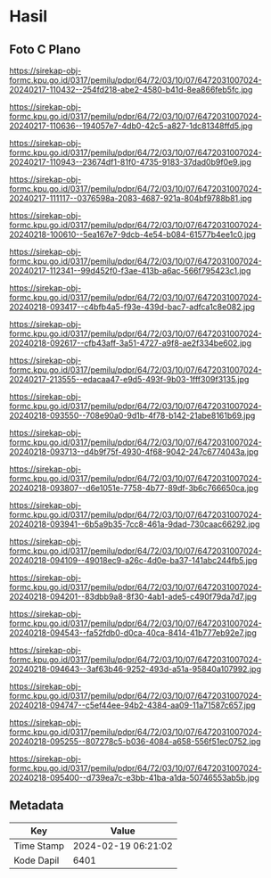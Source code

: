 # Hasil

## Foto C Plano

https://sirekap-obj-formc.kpu.go.id/0317/pemilu/pdpr/64/72/03/10/07/6472031007024-20240217-110432--254fd218-abe2-4580-b41d-8ea866feb5fc.jpg

https://sirekap-obj-formc.kpu.go.id/0317/pemilu/pdpr/64/72/03/10/07/6472031007024-20240217-110636--194057e7-4db0-42c5-a827-1dc81348ffd5.jpg

https://sirekap-obj-formc.kpu.go.id/0317/pemilu/pdpr/64/72/03/10/07/6472031007024-20240217-110943--23674df1-81f0-4735-9183-37dad0b9f0e9.jpg

https://sirekap-obj-formc.kpu.go.id/0317/pemilu/pdpr/64/72/03/10/07/6472031007024-20240217-111117--0376598a-2083-4687-921a-804bf9788b81.jpg

https://sirekap-obj-formc.kpu.go.id/0317/pemilu/pdpr/64/72/03/10/07/6472031007024-20240218-100610--5ea167e7-9dcb-4e54-b084-61577b4ee1c0.jpg

https://sirekap-obj-formc.kpu.go.id/0317/pemilu/pdpr/64/72/03/10/07/6472031007024-20240217-112341--99d452f0-f3ae-413b-a6ac-566f795423c1.jpg

https://sirekap-obj-formc.kpu.go.id/0317/pemilu/pdpr/64/72/03/10/07/6472031007024-20240218-093417--c4bfb4a5-f93e-439d-bac7-adfca1c8e082.jpg

https://sirekap-obj-formc.kpu.go.id/0317/pemilu/pdpr/64/72/03/10/07/6472031007024-20240218-092617--cfb43aff-3a51-4727-a9f8-ae2f334be602.jpg

https://sirekap-obj-formc.kpu.go.id/0317/pemilu/pdpr/64/72/03/10/07/6472031007024-20240217-213555--edacaa47-e9d5-493f-9b03-1fff309f3135.jpg

https://sirekap-obj-formc.kpu.go.id/0317/pemilu/pdpr/64/72/03/10/07/6472031007024-20240218-093550--708e90a0-9d1b-4f78-b142-21abe8161b69.jpg

https://sirekap-obj-formc.kpu.go.id/0317/pemilu/pdpr/64/72/03/10/07/6472031007024-20240218-093713--d4b9f75f-4930-4f68-9042-247c6774043a.jpg

https://sirekap-obj-formc.kpu.go.id/0317/pemilu/pdpr/64/72/03/10/07/6472031007024-20240218-093807--d6e1051e-7758-4b77-89df-3b6c766650ca.jpg

https://sirekap-obj-formc.kpu.go.id/0317/pemilu/pdpr/64/72/03/10/07/6472031007024-20240218-093941--6b5a9b35-7cc8-461a-9dad-730caac66292.jpg

https://sirekap-obj-formc.kpu.go.id/0317/pemilu/pdpr/64/72/03/10/07/6472031007024-20240218-094109--49018ec9-a26c-4d0e-ba37-141abc244fb5.jpg

https://sirekap-obj-formc.kpu.go.id/0317/pemilu/pdpr/64/72/03/10/07/6472031007024-20240218-094201--83dbb9a8-8f30-4ab1-ade5-c490f79da7d7.jpg

https://sirekap-obj-formc.kpu.go.id/0317/pemilu/pdpr/64/72/03/10/07/6472031007024-20240218-094543--fa52fdb0-d0ca-40ca-8414-41b777eb92e7.jpg

https://sirekap-obj-formc.kpu.go.id/0317/pemilu/pdpr/64/72/03/10/07/6472031007024-20240218-094643--3af63b46-9252-493d-a51a-95840a107992.jpg

https://sirekap-obj-formc.kpu.go.id/0317/pemilu/pdpr/64/72/03/10/07/6472031007024-20240218-094747--c5ef44ee-94b2-4384-aa09-11a71587c657.jpg

https://sirekap-obj-formc.kpu.go.id/0317/pemilu/pdpr/64/72/03/10/07/6472031007024-20240218-095255--807278c5-b036-4084-a658-556f51ec0752.jpg

https://sirekap-obj-formc.kpu.go.id/0317/pemilu/pdpr/64/72/03/10/07/6472031007024-20240218-095400--d739ea7c-e3bb-41ba-a1da-50746553ab5b.jpg


## Metadata

| Key        | Value               |
| ---------- | ------------------- |
| Time Stamp | 2024-02-19 06:21:02 |
| Kode Dapil | 6401                |



